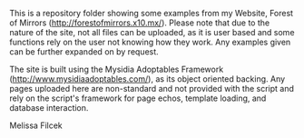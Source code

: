 This is a repository folder showing some examples from my Website, Forest of Mirrors (http://forestofmirrors.x10.mx/). Please note that 
due to the nature of the site, not all files can be uploaded, as it is user based and some functions rely on the user not knowing how they work.
Any examples given can be further expanded on by request. 

The site is built using the Mysidia Adoptables Framework (http://www.mysidiaadoptables.com/), as its object oriented backing. Any pages uploaded here
are non-standard and not provided with the script and rely on the script's framework for page echos, template loading, and database interaction.

Melissa Filcek
